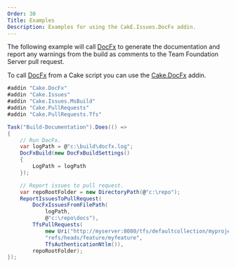 ```yaml
---
Order: 30
Title: Examples
Description: Examples for using the CakE.Issues.DocFx addin.
---
```

The following example will call [DocFx] to generate the documentation and report any warnings from
the build as comments to the Team Foundation Server pull request.

To call [DocFx] from a Cake script you can use the [Cake.DocFx] addin.

```csharp
#addin "Cake.DocFx"
#addin "Cake.Issues"
#addin "Cake.Issues.MsBuild"
#addin "Cake.PullRequests"
#addin "Cake.PullRequests.Tfs"

Task("Build-Documentation").Does(() =>
{
    // Run DocFx.
    var logPath = @"c:\build\docfx.log";
    DocFxBuild(new DocFxBuildSettings()
    {
        LogPath = logPath
    });

    // Report issues to pull request.
    var repoRootFolder = new DirectoryPath(@"c:\repo");
    ReportIssuesToPullRequest(
        DocFxIssuesFromFilePath(
            logPath,
            @"c:\repo\docs"),
        TfsPullRequests(
            new Uri("http://myserver:8080/tfs/defaultcollection/myproject/_git/myrepository"),
            "refs/heads/feature/myfeature",
            TfsAuthenticationNtlm()),
        repoRootFolder);
});
```

[DocFx]: https://dotnet.github.io/docfx/
[Cake.DocFx]: https://www.nuget.org/packages/Cake.DocFx/